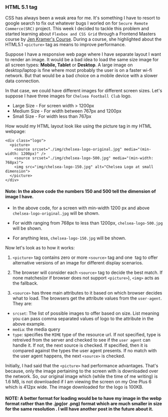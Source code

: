 ### HTML 5.1 <picture> tag

CSS has always been a weak area for me. It's something I have to resort to google search to fix out whatever bugs I worled on for `Secure Remote Commerce(SRC)` project.
This week I decided to tackle this problem and started learning about `Flexbox and CSS Grid` through a Frontend Masters course by [Jen Kramer's Course](https://frontendmasters.com/courses/css-grids-flexbox/). During a course, she highlighted about the HTML5.1 `<picture>` tag as means to improve performance.

Suppose I have a responsive web page where I have separate layout I want to render an image. It would be a bad idea to load the same size image for all screen types:  **Mobile, Tablet** or **Desktop**. A large image on desktop/laptop is fine where most probably the user is on a faster wi-fi network. But that would be a bad choice on a mobile device with a slower data connection.

In that case, we could have different images for different screen sizes.
Let's suppose I have three images for `Chelsea Football Club` logo.

* Large Size - For screen width > 1200px
* Medium Size - For width between 767px and 1200px
* Small Size - For width less than 767px

How would my HTML layout look like using the picture tag in my HTML webpage:

```
<div class="logo">
  <picture>
    <source srcset="./img/chelsea-logo-original.jpg" media="(min-width: 1200px)" />
    <source srcset="./img/chelsea-logo-500.jpg" media="(min-width: 768px)">
    <img src="img/chelsea-logo-150.jpg" alt="Chelsea Logo at small dimension">
  </picture>
</div>
```

#### Note: In the above code the numbers 150 and 500 tell the dimension of image I have.

- In the above code, for a screen with min-width 1200 px and above `chelsea-logo-original.jpg` will be shown. 

- For width ranging from 768px to less than 1200px, `chelsea-logo-500.jpg` will be shown.

- For anything less, `chelsea-logo-150.jpg` will be shown.

Now let's look as to how it works:

1. ```<picture>``` tag contains zero or more ```<source>``` tag and one <img> tag to offer alternative versions of an image for different display scenarios.

2. The browser will consider each ```<source>``` tag to decide the best match. If none matches(or if browser does not support ```<picture>```), ```<img>``` acts as the fallback.


4. ```<source>``` has three main attributes to it based on which browser decides what to load. The browsers get the attribute values from the `user-agent`. They are:
 - `srcset`: The list of possible images to offer based on size. 
 List meaning you can pass comma separated values of logo to the attribute in the above example.
 - `media`: the media query
 - `type`: specifies the `MIME` type of the resource url. If not specified, type is retreived from the server and checked to see if the `user agent` can handle it. If not, the next source is checked. If specified, then it is compared against the types the user agent presents. If no match with the user agent happens, the next ```<source>``` is checked.

Initially, I had said that the ```<picture>``` had performance advantages. That's because, only the image pertaining to the screen with is downloaded over the network. So, our original image which (while the time of me writing) is 1.6 MB, is not downloaded if I am viewing the screen on my One Plus 6 which is 412px wide. The image downloaded for the logo is 100KB. 

#### NOTE: A better format for loading would be to have my image in the webp format rather than the .jpg(or .png) format which are much smaller in size for the same resolution . I will have another post in the future about it.
